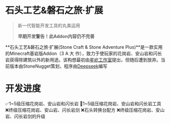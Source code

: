 # 石头工艺&磐石之旅·扩展
> 新一代智能开发工具的丸美运用
>
> **早期开发警告！此Addon内容仍不完善**

**石头工艺&磐石之旅·扩展(Stone Craft & Stone Adventure Plus)**是一款实用的Minecraft基岩版Addon（3 A 大 作），致力于使玩家的花岗岩、安山岩和闪长岩获得除建筑以外的新用途。该构想最初由[星屹工作室](https://klpbbs.com/thread-97792-1-1.html)提出，但随后遭到放弃。当前版本由StoneNugget策划，程序由[Deepseek](https://www.deepseek.com/)编写

# 开发进度
✅1~5级压缩花岗岩、安山岩和闪长岩
🚧1~5级压缩花岗岩、安山岩和闪长岩工具
❌终级压缩花岗岩、安山岩、闪长岩剑
❌石头转换台配方
❌终级压缩花岗岩、安山岩、闪长岩剑的升级